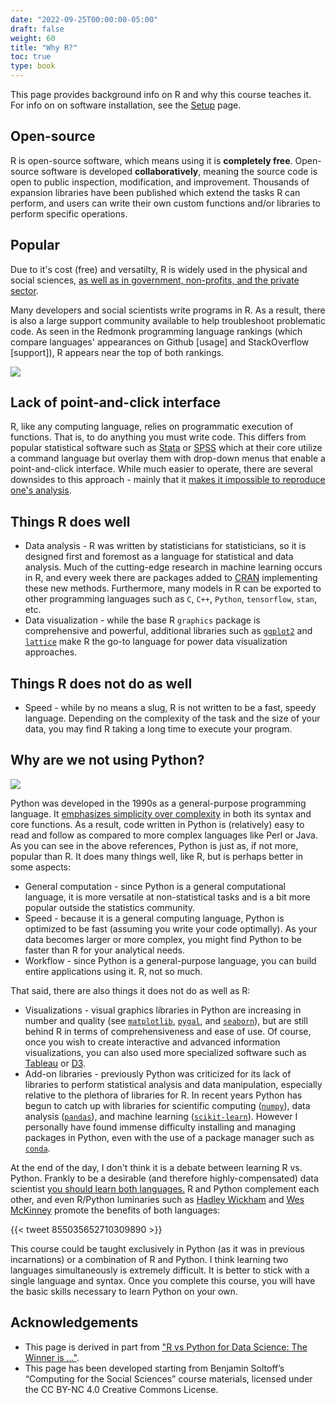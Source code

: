 ```yaml
---
date: "2022-09-25T00:00:00-05:00"
draft: false
weight: 60
title: "Why R?"
toc: true
type: book
---
```




This page provides background info on R and why this course teaches it. For info on on software installation, see the [Setup](https://computing-soc-sci.netlify.app/setup/) page.

## Open-source

R is open-source software, which means using it is **completely free**. Open-source software is developed **collaboratively**, meaning the source code is open to public inspection, modification, and improvement. Thousands of expansion libraries have been published which extend the tasks R can perform, and users can write their own custom functions and/or libraries to perform specific operations.

## Popular

Due to it's cost (free) and versatilty, R is widely used in the physical and social sciences, [as well as in government, non-profits, and the private sector](http://spectrum.ieee.org/static/interactive-the-top-programming-languages-2016).

Many developers and social scientists write programs in R. As a result, there is also a large support community available to help troubleshoot problematic code. As seen in the Redmonk programming language rankings (which compare languages' appearances on Github [usage] and StackOverflow [support]), R appears near the top of both rankings.

[![](/img/lang.rank_.618-1-1024x708.png)](https://redmonk.com/sogrady/2018/08/10/language-rankings-6-18/)

## Lack of point-and-click interface

R, like any computing language, relies on programmatic execution of functions. That is, to do anything you must write code. This differs from popular statistical software such as [Stata](http://www.stata.com/) or [SPSS](http://www.ibm.com/analytics/us/en/technology/spss/) which at their core utilize a command language but overlay them with drop-down menus that enable a point-and-click interface. While much easier to operate, there are several downsides to this approach - mainly that it [makes it impossible to reproduce one's analysis](https://web.stanford.edu/~gentzkow/research/CodeAndData.pdf).

## Things R does well

* Data analysis - R was written by statisticians for statisticians, so it is designed first and foremost as a language for statistical and data analysis. Much of the cutting-edge research in machine learning occurs in R, and every week there are packages added to [CRAN](https://cran.r-project.org/) implementing these new methods. Furthermore, many models in R can be exported to other programming languages such as `C`, `C++`, `Python`, `tensorflow`, `stan`, etc.
* Data visualization - while the base R `graphics` package is comprehensive and powerful, additional libraries such as [`ggplot2`](http://docs.ggplot2.org/current/) and [`lattice`](https://cran.r-project.org/web/packages/lattice/index.html) make R the go-to language for power data visualization approaches.

## Things R does not do as well

* Speed - while by no means a slug, R is not written to be a fast, speedy language. Depending on the complexity of the task and the size of your data, you may find R taking a long time to execute your program.

## Why are we not using Python?

[![](/img/xkcd_python.png)](https://xkcd.com/353/)

Python was developed in the 1990s as a general-purpose programming language. It [emphasizes simplicity over complexity](https://en.wikipedia.org/wiki/Zen_of_Python) in both its syntax and core functions. As a result, code written in Python is (relatively) easy to read and follow as compared to more complex languages like Perl or Java. As you can see in the above references, Python is just as, if not more, popular than R. It does many things well, like R, but is perhaps better in some aspects:

* General computation - since Python is a general computational language, it is more versatile at non-statistical tasks and is a bit more popular outside the statistics community.
* Speed - because it is a general computing language, Python is optimized to be fast (assuming you write your code optimally). As your data becomes larger or more complex, you might find Python to be faster than R for your analytical needs.
* Workflow - since Python is a general-purpose language, you can build entire applications using it. R, not so much.

That said, there are also things it does not do as well as R:

* Visualizations - visual graphics libraries in Python are increasing in number and quality (see [`matplotlib`](http://matplotlib.org/), [`pygal`](http://www.pygal.org/en/stable/), and [`seaborn`](https://stanford.edu/~mwaskom/software/seaborn/)), but are still behind R in terms of comprehensiveness and ease of use. Of course, once you wish to create interactive and advanced information visualizations, you can also used more specialized software such as [Tableau](http://www.tableau.com/) or [D3](https://d3js.org/).
* Add-on libraries - previously Python was criticized for its lack of libraries to perform statistical analysis and data manipulation, especially relative to the plethora of libraries for R. In recent years Python has begun to catch up with libraries for scientific computing ([`numpy`](http://www.numpy.org/)), data analysis ([`pandas`](http://pandas.pydata.org/)), and machine learning ([`scikit-learn`](http://scikit-learn.org/stable/)). However I personally have found immense difficulty installing and managing packages in Python, even with the use of a package manager such as [`conda`](https://conda.io/docs/).

At the end of the day, I don't think it is a debate between learning R vs. Python. Frankly to be a desirable (and therefore highly-compensated) data scientist [you should learn both languages.](https://blog.usejournal.com/python-vs-and-r-for-data-science-833b48ccc91d) R and Python complement each other, and even R/Python luminaries such as [Hadley Wickham](https://twitter.com/hadleywickham) and [Wes McKinney](https://ursalabs.org/) promote the benefits of both languages:

{{< tweet 855035652710309890 >}}

This course could be taught exclusively in Python (as it was in previous incarnations) or a combination of R and Python. I think learning two languages simultaneously is extremely difficult. It is better to stick with a single language and syntax. Once you complete this course, you will have the basic skills necessary to learn Python on your own.

## Acknowledgements

* This page is derived in part from ["R vs Python for Data Science: The Winner is …"](http://www.kdnuggets.com/2015/05/r-vs-python-data-science.html).
* This page has been developed starting from Benjamin Soltoff’s “Computing for the Social Sciences” course materials, licensed under the CC BY-NC 4.0 Creative Commons License.
